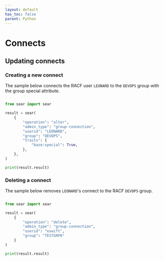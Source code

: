 ```yaml
---
layout: default
has_toc: false
parent: Python
---
```



# Connects

## Updating connects

### Creating a new connect

The sample below connects the RACF user `LEONARD` to the `DEVOPS` group with the group special attribute.

```python

from sear import sear

result = sear(
    {
        "operation": "alter",
        "admin_type": "group-connection",
        "userid": "LEONARD",
        "group": "DEVOPS",
        "traits": {
            "base:special": True,
        },
    },
)

print(result.result)
```

### Deleting a connect

The sample below removes `LEONARD`'s connect to the RACF `DEVOPS` group.

```python

from sear import sear

result = sear(
    {
        "operation": "delete",
        "admin_type": "group-connection",
        "userid": "eswift",
        "group": "TESTGRP0"
    }
)

print(result.result)
```
